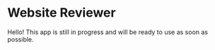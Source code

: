 # Website Reviewer

Hello! This app is still in progress and will be ready to use as soon as possible.
